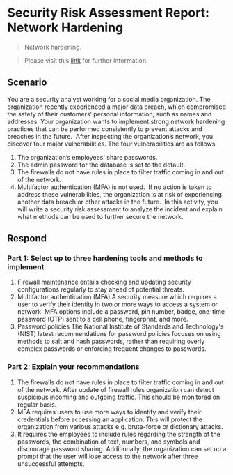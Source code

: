 # Security Risk Assessment Report: Network Hardening
> Network hardening. 

> Please visit this [link](https://www.coursera.org/learn/networks-and-network-security?specialization=google-cybersecurity) for further information. 

## Scenario 

You are a security analyst working for a social media organization. The organization recently experienced a major data breach, which compromised the safety of their customers’ personal information, such as names and addresses. Your organization wants to implement strong network hardening practices that can be performed consistently to prevent attacks and breaches in the future. 
After inspecting the organization’s network, you discover four major vulnerabilities. The four vulnerabilities are as follows:
1.	The organization’s employees' share passwords.
2.	The admin password for the database is set to the default.
3.	The firewalls do not have rules in place to filter traffic coming in and out of the network.
4.	Multifactor authentication (MFA) is not used. 
If no action is taken to address these vulnerabilities, the organization is at risk of experiencing another data breach or other attacks in the future. 
In this activity, you will write a security risk assessment to analyze the incident and explain what methods can be used to further secure the network.

## Respond
### Part 1: Select up to three hardening tools and methods to implement

1. Firewall maintenance entails checking and updating security configurations regularly to stay ahead of potential threats.
2. Multifactor authentication (MFA)	A security measure which requires a user to verify their identity in two or more ways to access a system or network. MFA options include a password, pin number, badge, one-time password (OTP) sent to a cell phone, fingerprint, and more.
3. Password policies The National Institute of Standards and Technology's (NIST) latest recommendations for password policies focuses on using methods to salt and hash passwords, rather than requiring overly complex passwords or enforcing frequent changes to passwords.

### Part 2: Explain your recommendations

1. The firewalls do not have rules in place to filter traffic coming in and out of the network. After update of firewall rules organization can detect suspicious incoming and outgoing traffic. This should be monitored on regular basis.
2. MFA requires users to use more ways to identify and verify their credentials before accessing an application. This will protect the organization from various attacks e.g. brute-force or dictionary attacks.
3. It requires the employees to include rules regarding the strength of the passwords, the combination of text, numbers, and symbols and discourage password sharing. Additionally, the organization can set up a prompt that the user will lose access to the network after three unsuccessful attempts.
